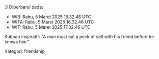 ⏰ Diperbarui pada:
- WIB: Rabu, 5 Maret 2025 15.32.46 UTC
- WITA: Rabu, 5 Maret 2025 16.32.46 UTC
- WIT: Rabu, 5 Maret 2025 17.32.46 UTC

Kutipan Inspiratif:
"A man must eat a peck of salt with his friend before he knows him."


Kategori: friendship

